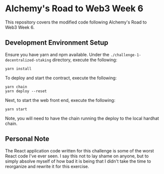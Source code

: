 # Alchemy's Road to Web3 Week 6

This repository covers the modified code following Alchemy's Road to Web3 Week 6.

## Development Environment Setup

Ensure you have yarn and npm available. Under the `./challenge-1-decentralized-staking` directory, execute the following:

    yarn install

To deploy and start the contract, execute the following:

    yarn chain
    yarn deploy --reset

Next, to start the web front end, execute the following:

    yarn start

Note, you will need to have the chain running the deploy to the local hardhat chain.

## Personal Note

The React application code written for this challenge is some of the worst React code I've ever seen. I say this not to lay shame on anyone, but to simply absolve myself of how bad it is being that I didn't take the time to reorganize and rewrite it for this exercise.
